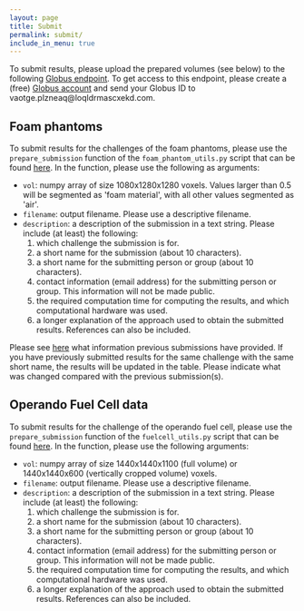```yaml
---
layout: page
title: Submit
permalink: submit/
include_in_menu: true
---
```


To submit results, please upload the prepared volumes (see below) to the following [Globus endpoint](https://app.globus.org/file-manager?origin_id=e133a81a-6d04-11e5-ba46-22000b92c6ec&origin_path=%2Fupload%2FCAMERA%2F). To get access to this endpoint, please create a (free) [Globus account](https://www.globus.org/) and send your Globus ID to <span class="ltrText">v<span class="sp">a</span>o<span class="sp">t</span>g<span class="sp">e</span>.<span class="sp">p</span>l<span class="sp">z</span>n<span class="sp">e</span>a<span class="sp">q</span>@<span class="sp">l</span>o<span class="sp">q</span>l<span class="sp">d</span>r<span class="sp">m</span>a<span class="sp">s</span>c<span class="sp">x</span>e<span class="sp">k</span>d<span class="sp">.com</span></span>.

## Foam phantoms

To submit results for the challenges of the foam phantoms, please use the `prepare_submission` function of the `foam_phantom_utils.py` script that can be found [here](https://github.com/tomochallenge/tomochallenge_utils). In the function, please use the following as arguments:

* `vol`: numpy array of size 1080x1280x1280 voxels. Values larger than 0.5 will be segmented as 'foam material', with all other values segmented as 'air'.
* `filename`: output filename. Please use a descriptive filename.
* `description`: a description of the submission in a text string. Please include (at least) the following:
    1. which challenge the submission is for.
    2. a short name for the submission (about 10 characters).
    3. a short name for the submitting person or group (about 10 characters).
    4. contact information (email address) for the submitting person or group. This information will not be made public.
    5. the required computation time for computing the results, and which computational hardware was used.
    6. a longer explanation of the approach used to obtain the submitted results. References can also be included.

Please see [here](https://tomochallenge.github.io/results/) what information previous submissions have provided. If you have previously submitted results for the same challenge with the same short name, the results will be updated in the table. Please indicate what was changed compared with the previous submission(s).

## Operando Fuel Cell data

To submit results for the challenge of the operando fuel cell, please use the `prepare_submission` function of the `fuelcell_utils.py` script that can be found [here](https://github.com/tomochallenge/tomochallenge_utils). In the function, please use the following arguments:

* `vol`: numpy array of size 1440x1440x1100 (full volume) or 1440x1440x600 (vertically cropped volume) voxels.  
* `filename`: output filename. Please use a descriptive filename.  
* `description`: a description of the submission in a text string. Please include (at least) the following:  
    1. which challenge the submission is for.
    2. a short name for the submission (about 10 characters).
    3. a short name for the submitting person or group (about 10 characters).
    4. contact information (email address) for the submitting person or group. This information will not be made public.
    5. the required computation time for computing the results, and which computational hardware was used.
    6. a longer explanation of the approach used to obtain the submitted results. References can also be included.

